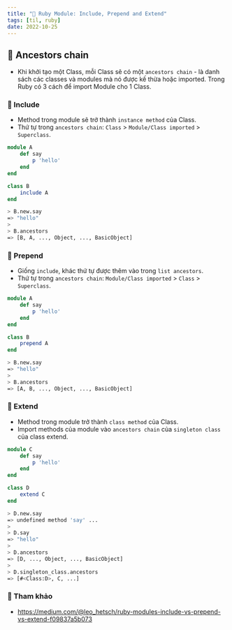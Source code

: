```yaml
---
title: "🌱 Ruby Module: Include, Prepend and Extend"
tags: [til, ruby]
date: 2022-10-25
---
```


## 🌿 Ancestors chain
- Khi khởi tạo một Class, mỗi Class sẽ có một `ancestors chain` - là danh sách các classes và modules mà nó được kế thừa hoặc imported.
Trong Ruby có 3 cách để import Module cho 1 Class.

### 🌱 Include
- Method trong module sẽ trở thành `instance method` của Class.
- Thứ tự trong `ancestors chain`: `Class` > `Module/Class imported` > `Superclass`.  

```rb
module A
	def say
		p 'hello'
	end	
end

class B
	include A
end
```

``` sh
> B.new.say
=> "hello"
>
> B.ancestors
=> [B, A, ..., Object, ..., BasicObject]
```

### 🌱 Prepend
- Giống `include`, khác thứ tự được thêm vào trong `list ancestors`.
- Thứ tự trong `ancestors chain`: `Module/Class imported` > `Class` > `Superclass`.

```rb
module A
	def say
		p 'hello'
	end	
end

class B
	prepend A
end
```

``` sh
> B.new.say
=> "hello"
>
> B.ancestors
=> [A, B, ..., Object, ..., BasicObject]
```

### 🌱 Extend
- Method trong module trở thành `class method` của Class.
- Import methods của module vào `ancestors chain` của `singleton class` của class extend.

```rb
module C
	def say
		p 'hello'
	end	
end

class D
	extend C
end
```

``` sh
> D.new.say
=> undefined method 'say' ...
>
> D.say
=> "hello"
>
> D.ancestors
=> [D, ..., Object, ..., BasicObject]
>
> D.singleton_class.ancestors
=> [#<Class:D>, C, ...] 
```


### 🌿 Tham khảo
- https://medium.com/@leo_hetsch/ruby-modules-include-vs-prepend-vs-extend-f09837a5b073